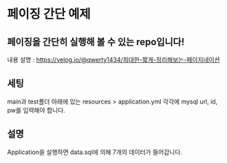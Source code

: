 # 페이징 간단 예제

## 페이징을 간단히 실행해 볼 수 있는 repo입니다!
내용 설명 : https://velog.io/@qwerty1434/최대한-짧게-정리해보는-페이지네이션

## 세팅
main과 test폴더 아래에 있는 resources > application.yml 각각에 mysql url, id, pw를 입력해야 합니다.

## 설명
Application을 실행하면 data.sql에 의해 7개의 데이터가 들어갑니다. </br>



